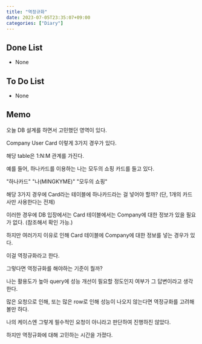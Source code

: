 ```yaml
---
title: "역정규화"
date: 2023-07-05T23:35:07+09:00
categories: ["Diary"]
---
```

## Done List
- None

## To Do List
- None

## Memo
오늘 DB 설계를 하면서 고민했던 영역이 있다.

Company User Card 이렇게 3가지 경우가 있다.

해당 table은 1:N:M 관계를 가진다.

예를 들어, 하나카드를 이용하는 나는 모두의 쇼핑 카드를 들고 있다.

"하나카드" "나(MINGKYME)" "모두의 쇼핑"

해당 3가지 경우에 Card라는 테이블에 하나카드라는 걸 넣어야 할까? (단, 1개의 카드사만 사용한다는 전제)

이러한 경우에 DB 입장에서는 Card 테이블에서는 Company에 대한 정보가 있을 필요가 없다. (참조해서 확인 가능.)

하지만 여러가지 이유로 인해 Card 테이블에 Company에 대한 정보를 넣는 경우가 있다.

이걸 역정규화라고 한다.

그렇다면 역정규화를 해야하는 기준이 뭘까?

나는 활용도가 높아 query에 성능 개선이 필요할 정도인지 여부가 그 답변이라고 생각한다.

많은 요청으로 인해, 또는 많은 row로 인해 성능이 나오지 않는다면 역정규화를 고려해볼만 하다.

나의 케이스엔 그렇게 필수적인 요청이 아니라고 판단하여 진행하진 않았다.

하지만 역정규화에 대해 고민하는 시간을 가졌다.